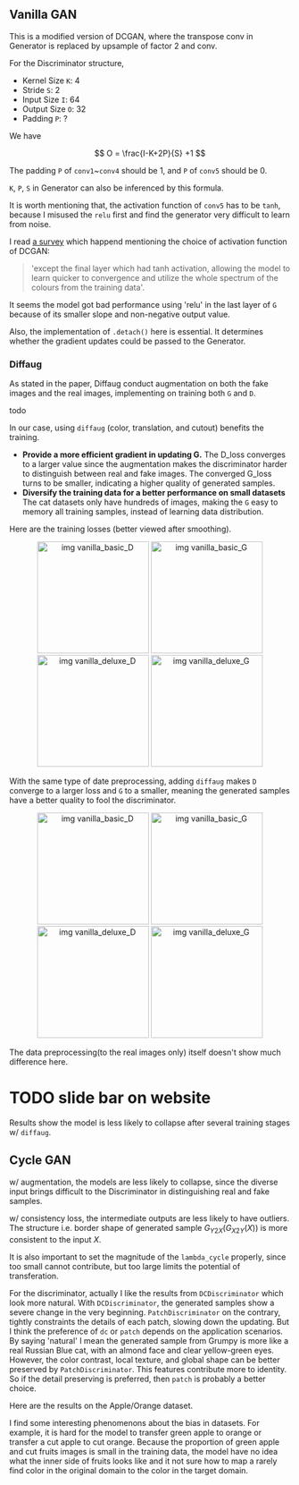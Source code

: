 
## Vanilla GAN
This is a modified version of DCGAN, where the transpose conv in Generator is replaced by upsample of factor 2 and conv.

For the Discriminator structure, 
- Kernel Size ``K``: 4
- Stride ``S``: 2
- Input Size ``I``: 64
- Output Size ``O``: 32
- Padding ``P``: ?

We have 
  

$$
    O = \frac{I-K+2P}{S} +1
$$

The padding ``P`` of ``conv1``~``conv4`` should be 1, and ``P`` of ``conv5`` should be 0.

``K``, ``P``, ``S`` in Generator can also be inferenced by this formula.

It is worth mentioning that, the activation function of ``conv5`` has to be ``tanh``, because I misused the ``relu`` first and find the generator very difficult to learn from noise. 


I read [a survey](https://www.sciencedirect.com/science/article/pii/S1574013720303853) which happend mentioning the choice of activation function of DCGAN:

> 'except the final layer which had tanh activation, allowing the model to learn quicker to convergence and utilize the whole spectrum of the colours from the training data'. 

It seems the model got bad performance using 'relu' in the last layer of ``G`` because of its smaller slope and non-negative output value.

Also, the implementation of ``.detach()`` here is essential. It determines whether the gradient updates could be passed to the Generator.

### Diffaug

As stated in the paper, Diffaug conduct augmentation on both the fake images and the real images, implementing on training both ``G`` and ``D``.

todo<img paper>

In our case, using ``diffaug`` (color, translation, and cutout) benefits the training.
* **Provide a more efficient gradient in updating G.**
  The D_loss converges to a larger value since the augmentation makes the discriminator harder to distinguish between real and fake images. The converged G_loss turns to be smaller, indicating a higher quality of generated samples.
* **Diversify the training data for a better performance on small datasets**
  The cat datasets only have hundreds of images, making the ``G`` easy to memory all training samples, instead of learning data distribution.

Here are the training losses (better viewed after smoothing).

<div style="text-align:center">
    <img src="./figure/vanilla_basic_D.png" alt="img vanilla_basic_D" width="200" height="">
    <img src="./figure/vanilla_basic_G.png" alt="img vanilla_basic_G" width="200" height="">
</div>

<div style="text-align:center">
    <img src="./figure/vanilla_deluxe_D.png" alt="img vanilla_deluxe_D" width="200" height="">
    <img src="./figure/vanilla_deluxe_G.png" alt="img vanilla_deluxe_G" width="200" height="">
</div>

With the same type of date preprocessing, adding ``diffaug`` makes ``D`` converge to a larger loss and  ``G`` to a smaller, meaning the generated samples have a better quality to fool the discriminator.

<div style="text-align:center">
    <img src="./figure/vanilla_D.png" alt="img vanilla_basic_D" width="200" height="">
    <img src="./figure/vanilla_G.png" alt="img vanilla_basic_G" width="200" height="">
</div>

<div style="text-align:center">
    <img src="./figure/vanilla_diffaug_D.png" alt="img vanilla_deluxe_D" width="200" height="">
    <img src="./figure/vanilla_diffaug_G.png" alt="img vanilla_deluxe_G" width="200" height="">
</div>

The data preprocessing(to the real images only) itself doesn't show much difference here.

# TODO slide bar on website

Results show the model is less likely to collapse after several training stages w/ ``diffaug``.



## Cycle GAN


w/ augmentation, the models are less likely to collapse, since the diverse input brings difficult to the Discriminator in distinguishing real and fake samples.

w/ consistency loss, the intermediate outputs are less likely to have outliers. The structure i.e. border shape of generated sample $G_{Y2X}(G_{X2Y}(X))$ is more consistent to the input $X$.

It is also important to set the magnitude of the ``lambda_cycle`` properly, since too small cannot contribute, but too large limits the potential of transferation.

For the discriminator, actually I like the results from ``DCDiscriminator`` which look more natural. With ``DCDiscriminator``, the generated samples show a severe change in the very beginning. ``PatchDiscriminator`` on the contrary, tightly constraints the details of each patch, slowing down the updating. But I think the preference of ``dc`` or ``patch`` depends on the application scenarios. By saying 'natural' I mean the generated sample from Grumpy is more like a real Russian Blue cat, with an almond face and clear yellow-green eyes. However, the color contrast, local texture, and global shape can be better preserved by ``PatchDiscriminator``. This features contribute more to identity. So if the detail preserving is preferred, then ``patch`` is probably a better choice.


Here are the results on the Apple/Orange dataset.

I find some interesting phenomenons about the bias in datasets. For example, it is hard for the model to transfer green apple to orange or transfer a cut apple to cut orange. Because the proportion of green apple and cut fruits images is small in the training data, the model have no idea what the inner side of fruits looks like and it not sure how to map a rarely find color in the original domain to the color in the target domain.